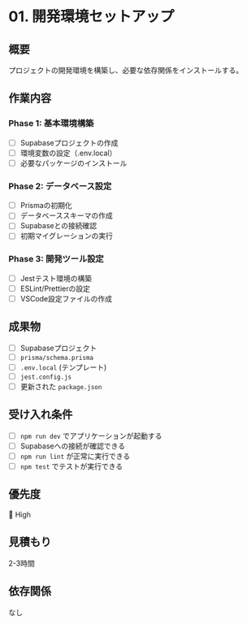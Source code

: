 # 01. 開発環境セットアップ

## 概要
プロジェクトの開発環境を構築し、必要な依存関係をインストールする。

## 作業内容

### Phase 1: 基本環境構築
- [ ] Supabaseプロジェクトの作成
- [ ] 環境変数の設定（.env.local）
- [ ] 必要なパッケージのインストール

### Phase 2: データベース設定
- [ ] Prismaの初期化
- [ ] データベーススキーマの作成
- [ ] Supabaseとの接続確認
- [ ] 初期マイグレーションの実行

### Phase 3: 開発ツール設定
- [ ] Jestテスト環境の構築
- [ ] ESLint/Prettierの設定
- [ ] VSCode設定ファイルの作成

## 成果物
- [ ] Supabaseプロジェクト
- [ ] `prisma/schema.prisma`
- [ ] `.env.local` (テンプレート)
- [ ] `jest.config.js`
- [ ] 更新された `package.json`

## 受け入れ条件
- [ ] `npm run dev` でアプリケーションが起動する
- [ ] Supabaseへの接続が確認できる
- [ ] `npm run lint` が正常に実行できる
- [ ] `npm test` でテストが実行できる

## 優先度
🔴 High

## 見積もり
2-3時間

## 依存関係
なし